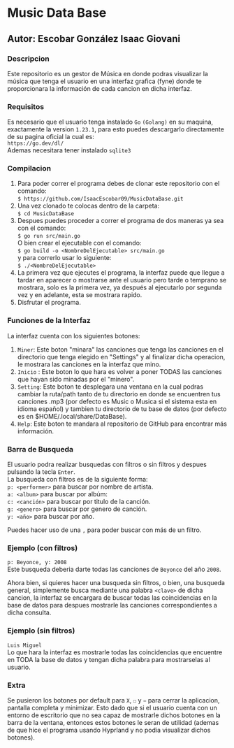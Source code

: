 # Music Data Base
## Autor: Escobar González Isaac Giovani

### Descripcion
Este repositorio es un gestor de Música en donde podras visualizar la música que tenga el usuario en una interfaz grafica (fyne) donde te proporcionara la información de cada cancion en dicha interfaz.

### Requisitos
Es necesario que el usuario tenga instalado `Go` `(Golang)` en su maquina, exactamente la version `1.23.1`, para esto puedes descargarlo directamente de su pagina oficial la cual es:  
`https://go.dev/dl/`  
Ademas necesitara tener instalado `sqlite3`

### Compilacion
1. Para poder correr el programa debes de clonar este repositorio con el comando:  
`$ https://github.com/IsaacEscobar09/MusicDataBase.git`  
2. Una vez clonado te colocas dentro de la carpeta:  
`$ cd MusicDataBase`  
3. Despues puedes proceder a correr el programa de dos maneras ya sea con el comando:  
`$ go run src/main.go`  
O bien crear el ejecutable con el comando:  
`$ go build -o <NombreDelEjecutable> src/main.go`  
y para correrlo usar lo siguiente:  
`$ ./<NombreDelEjecutable>`
4. La primera vez que ejecutes el programa, la interfaz puede que llegue a tardar en aparecer o mostrarse ante el usuario pero tarde o temprano se mostrara, solo es la primera vez, ya después al ejecutarlo por segunda vez y en adelante, esta se mostrara rapido.  
5. Disfrutar el programa.

### Funciones de la Interfaz
La interfaz cuenta con los siguientes botones:
1. `Miner`: Este boton "minara" las canciones que tenga las canciones en el directorio que tenga elegido en "Settings" y al finalizar dicha operacion, le mostrara las canciones en la interfaz que mino.
2. `Inicio` : Este boton lo que hara es volver a poner TODAS las canciones que hayan sido minadas por el "minero".
3. `Setting`: Este boton te desplegara una ventana en la cual podras cambiar la ruta/path tanto de tu directorio en donde se encuentren tus canciones .mp3 (por defecto es Music o Musica si el sistema esta en idioma español) y tambien tu directorio de tu base de datos (por defecto es en $HOME/.local/share/DataBase).
4. `Help`: Este boton te mandara al repositorio de GitHub para encontrar más información.

### Barra de Busqueda
El usuario podra realizar busquedas con filtros o sin filtros y despues pulsando la tecla `Enter`.  
La busqueda con filtros es de la siguiente forma:  
`p: <performer>` para buscar por nombre de artista.  
`a: <album>` para buscar por albúm:  
`c: <canción>` para buscar por titulo de la canción.  
`g: <genero>` para buscar por genero de canción.  
`y: <año>` para buscar por año.

Puedes hacer uso de una `,` para poder buscar con más de un filtro.  
### Ejemplo (con filtros)  
`p: Beyonce, y: 2008`  
Este busqueda deberia darte todas las canciones de `Beyonce` del año `2008`.

Ahora bien, si quieres hacer una busqueda sin filtros, o bien, una busqueda general, simplemente busca mediante una palabra `<clave>` de dicha cancion, la interfaz se encargara de buscar todas las coincidencias en la base de datos para despues mostrarle las canciones correspondientes a dicha consulta.

### Ejemplo (sin filtros)
`Luis Miguel`  
Lo que hara la interfaz es mostrarle todas las coincidencias que encuentre en TODA la base de datos y tengan dicha palabra para mostrarselas al usuario.

### Extra 
Se pusieron los botones por default para `X`, `☐` y `−` para cerrar la aplicacion, pantalla completa y minimizar. Esto dado que si el usuario cuenta con un entorno de escritorio que no sea capaz de mostrarle dichos botones en la barra de la ventana, entonces estos botones le seran de utilidad (ademas de que hice el programa usando Hyprland y no podia visualizar dichos botones).
